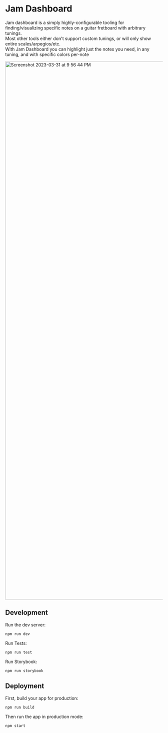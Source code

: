 # Jam Dashboard

Jam dashboard is a simply highly-configurable tooling for finding/visualizing specific notes on a guitar fretboard with arbitrary tunings.  
Most other tools either don't support custom tunings, or will only show entire scales/arpegios/etc.  
With Jam Dashboard you can highlight just the notes you need, in any tuning, and with specific colors per-note

<img width="1722" alt="Screenshot 2023-03-31 at 9 56 44 PM" src="https://user-images.githubusercontent.com/6922982/229266427-300f405f-9b37-4502-83d9-df733fd2b91a.png">

## Development

Run the dev server:

```shellscript
npm run dev
```

Run Tests:

```shellscript
npm run test
```

Run Storybook:

```shellscript
npm run storybook
```

## Deployment

First, build your app for production:

```sh
npm run build
```

Then run the app in production mode:

```sh
npm start
```
